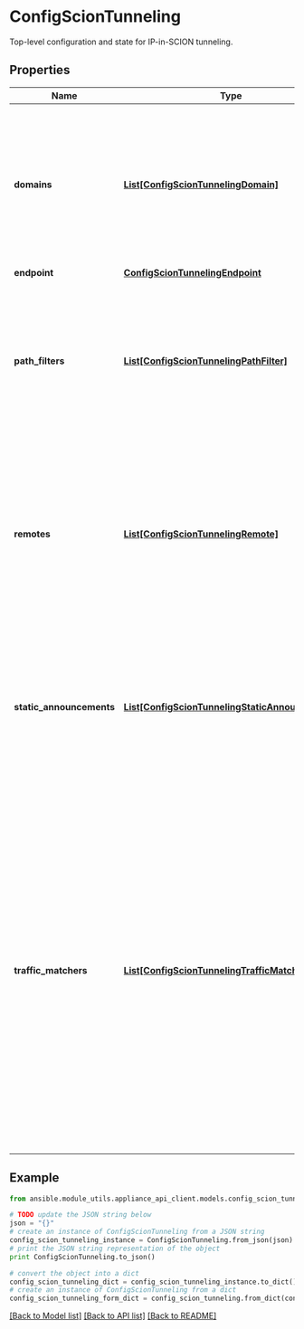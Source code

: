 # ConfigScionTunneling

Top-level configuration and state for IP-in-SCION tunneling.

## Properties

Name | Type | Description | Notes
------------ | ------------- | ------------- | -------------
**domains** | [**List[ConfigScionTunnelingDomain]**](ConfigScionTunnelingDomain.md) | List of domains that define the rules by which IP packets are routed. A domain is a subset of the IP space that shares the same policies. | [optional] 
**endpoint** | [**ConfigScionTunnelingEndpoint**](ConfigScionTunnelingEndpoint.md) |  | [optional] 
**path_filters** | [**List[ConfigScionTunnelingPathFilter]**](ConfigScionTunnelingPathFilter.md) | List of path filters that can be referenced by name from a path policies. A path filter defines a set of paths by applying the filter to all available paths. | [optional] 
**remotes** | [**List[ConfigScionTunnelingRemote]**](ConfigScionTunnelingRemote.md) | List of remote ISD-ASes that are connected with the gateway. The remote ISD-ASes can be referenced in the remote matchers of the domains. | [optional] 
**static_announcements** | [**List[ConfigScionTunnelingStaticAnnouncement]**](ConfigScionTunnelingStaticAnnouncement.md) | List of static routes that are advertised. The routes are only advertised to the domains with matching announce filters. | [optional] 
**traffic_matchers** | [**List[ConfigScionTunnelingTrafficMatcher]**](ConfigScionTunnelingTrafficMatcher.md) | List of traffic matchers that can be referenced by name from a traffic policy. A matcher is used to classify traffic for tunneling. Each packet is classified based on configured traffic matchers and put in a traffic class. A traffic class is used in a traffic policy to map a path policy to a traffic class. | [optional] 

## Example

```python
from ansible.module_utils.appliance_api_client.models.config_scion_tunneling import ConfigScionTunneling

# TODO update the JSON string below
json = "{}"
# create an instance of ConfigScionTunneling from a JSON string
config_scion_tunneling_instance = ConfigScionTunneling.from_json(json)
# print the JSON string representation of the object
print ConfigScionTunneling.to_json()

# convert the object into a dict
config_scion_tunneling_dict = config_scion_tunneling_instance.to_dict()
# create an instance of ConfigScionTunneling from a dict
config_scion_tunneling_form_dict = config_scion_tunneling.from_dict(config_scion_tunneling_dict)
```
[[Back to Model list]](../README.md#documentation-for-models) [[Back to API list]](../README.md#documentation-for-api-endpoints) [[Back to README]](../README.md)


